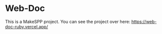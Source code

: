 # Web-Doc
This is a MakeSPP project. You can see the project over here:
https://web-doc-ruby.vercel.app/

